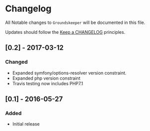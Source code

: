 # Changelog

All Notable changes to `Groundskeeper` will be documented in this file.

Updates should follow the [Keep a CHANGELOG](http://keepachangelog.com/) principles.

## [0.2] - 2017-03-12
### Changed
- Expanded symfony/options-resolver version constraint.
- Expanded php version constraint
- Travis testing now includes PHP7.1

## [0.1] - 2016-05-27

### Added
- Initial release
